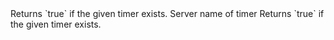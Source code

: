 <function name="Exists" parent="systimer" type="libraryfunc">
	<description>
		Returns `true` if the given timer exists.
	</description>
	<realm>Server</realm>
	<args>
		<arg name="name" type="string">name of timer</arg>
	</args>
	<rets>
		<ret name="success" type="boolean">Returns `true` if the given timer exists.</ret>
	</rets>
</function>